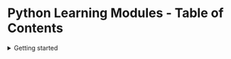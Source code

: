 # Python Learning Modules - Table of Contents

<details><summary>Getting started</summary>
<div markdown="1">

### Introduction and using these modules
### What is a programming and a programming language?
### What is hardware?
### What skills do I need to be a programmer?
### Setup for the course
#### Command line
#### Jupyter Notebook
#### Spyder
#### CoLab
#### repl.it

</div>
</details>
